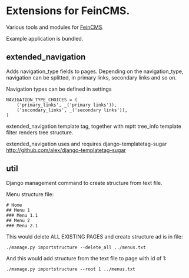 Extensions for FeinCMS.
=======================

Various tools and modules for [FeinCMS](http://github.com/matthiask/feincms).

Example application is bundled.

extended_navigation
-------------------

Adds navigation_type fields to pages.
Depending on the navigation_type, navigation can be splitted, in primary links, secondary links and so on.

Navigation types can be defined in settings

	NAVIGATION_TYPE_CHOICES = (
	    ('primary_links', _('primary links')),
	    ('secondary_links', _('secondary links')),
	)

extended_navigation template tag, together with mptt tree_info template filter renders tree structure.

extended_navigation uses and requires django-templatetag-sugar
http://github.com/alex/django-templatetag-sugar


util
----

Django management command to create structure from text file.

Menu structure file:

	# Home
	## Menu 1
	### Menu 1.1
	## Menu 2
	### Menu 2.1

This would delete ALL EXISTING PAGES and create structure ad is in file:

	./manage.py importstructure --delete_all ../menus.txt
	
And this would add structure from the text file to page with id of 1:

	./manage.py importstructure --root 1 ../menus.txt

